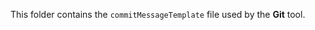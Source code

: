 <!--
  ~ #############################################################################
  ~ Copyright (C) 2023-2024 Fabien Launay. All Rights Reserved.
  ~ Author: Fabien Launay.
  ~ Email : fabien.launay.email@gmail.com.
  ~ Source: This file is part of the "Reactor Coding Challenge 01" project Git
  ~         repository developed by Fabien Launay for Woven by Toyota.
  ~ Usage : This copyright notice may not be removed from this file.
  ~ #############################################################################
  -->

This folder contains the `commitMessageTemplate` file used by the **Git** tool.
